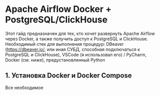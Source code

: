 # Apache Airflow Docker + PostgreSQL/ClickHouse
Этот гайд предназначен для тех, кто хочет развернуть Apache Airflow через Docker, а также получить доступ к PostgreSQL и ClickHouse.
Необходимый стек для выполнения процедур: DBeaver (https://dbeaver.io/, или иная СУБД, способная подключаться к PostgreSQL и ClickHouse), VSCode (я использовал его) / PyCharm, Docker (см. ниже), предустановленный Python

## 1. Установка Docker и Docker Compose
Все необходимое 

